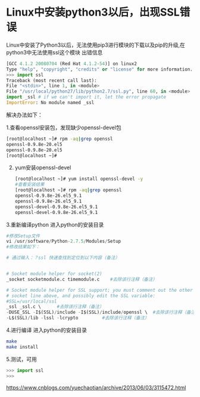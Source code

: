 # Linux中安装python3以后，出现SSL错误

Linux中安装了Python3以后，无法使用pip3进行模块的下载以及pip的升级,在python3中无法使用ssl这个模块 出错信息

```python
[GCC 4.1.2 20080704 (Red Hat 4.1.2-54)] on linux2
Type "help", "copyright", "credits" or "license" for more information.
>>> import ssl
Traceback (most recent call last):
File "<stdin>", line 1, in <module>
File "/usr/local/python27/lib/python2.7/ssl.py", line 60, in <module>
import _ssl # if we can't import it, let the error propagate
ImportError: No module named _ssl
```

解决办法如下：

1.查看openssl安装包，发现缺少openssl-devel包

```bash
[root@localhost ~]# rpm -aq|grep openssl
openssl-0.9.8e-20.el5
openssl-0.9.8e-20.el5
[root@localhost ~]#
```

2. yum安装openssl-devel

   ```bash
   [root@localhost ~]# yum install openssl-devel -y
   #查看安装结果
   [root@localhost ~]# rpm -aq|grep openssl
   openssl-0.9.8e-26.el5_9.1
   openssl-0.9.8e-26.el5_9.1
   openssl-devel-0.9.8e-26.el5_9.1
   openssl-devel-0.9.8e-26.el5_9.1
   ```

3.重新编译python 进入python的安装目录

```python
#修改Setup文件
vi /usr/software/Python-2.7.5/Modules/Setup
#修改结果如下：

# 通过输入：？ssl 快速查找到定位到以下内容（备注）


# Socket module helper for socket(2)
_socket socketmodule.c timemodule.c    #去除该行注释（备注）

# Socket module helper for SSL support; you must comment out the other
# socket line above, and possibly edit the SSL variable:
#SSL=/usr/local/ssl
_ssl _ssl.c \      #去除该行注释（备注）
-DUSE_SSL -I$(SSL)/include -I$(SSL)/include/openssl \  #去除该行注释（备注）
-L$(SSL)/lib -lssl -lcrypto         #去除该行注释（备注）
```

4.进行编译  进入python的安装目录

```bash
make
make install
```

5.测试，可用

```python
>>> import ssl
>>>
```

https://www.cnblogs.com/yuechaotian/archive/2013/06/03/3115472.html

